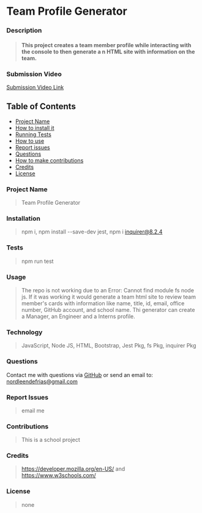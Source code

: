 # Team Profile Generator
###  
### Description
> #### This project creates a team member profile while interacting with the console  to then generate a n HTML site with information on the team.

### Submission Video
[Submission Video Link](https://drive.google.com/file/d/1OuW0zaE_FWcx6kzUsJ9Kzj1hFlGg3cIH/view)
## Table of Contents
- [Project Name](#project_name)
- [How to install it](#installation)
- [Running Tests](#tests)
- [How to use](#usage)
- [Report issues](#issues)
- [Questions](#username)
- [How to make contributions](#contributions)
- [Credits](#credits)
- [License](#license)
### Project Name
> Team Profile Generator
### Installation
> npm i, npm install --save-dev jest, npm i inquirer@8.2.4
### Tests
> npm run test
### Usage
> The repo is not working due to an Error: Cannot find module fs node js. If it was working it would generate a team html site to review team member's cards with information like name, title, id, email, office number, GitHub account, and school name. Thi generator can create a Manager, an Engineer and a Interns profile.
### Technology
> JavaScript, Node JS, HTML, Bootstrap, Jest Pkg, fs Pkg, inquirer Pkg
### Questions
Contact me with questions via [GitHub](https://github.com/NDF-WEB-DEV) or send an email to: nordleendefrias@gmail.com
### Report Issues
> email me
### Contributions
> This is a school project
### Credits
> https://developer.mozilla.org/en-US/  and   https://www.w3schools.com/
### License
> none